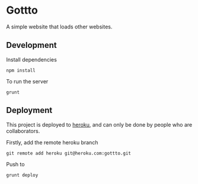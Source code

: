 # Gottto

A simple website that loads other websites.

## Development

Install dependencies

    npm install

To run the server

    grunt

## Deployment

This project is deployed to [heroku](http://www.heroku.com/), and can only be done by people who are collaborators.

Firstly, add the remote heroku branch

    git remote add heroku git@heroku.com:gottto.git

Push to

    grunt deploy